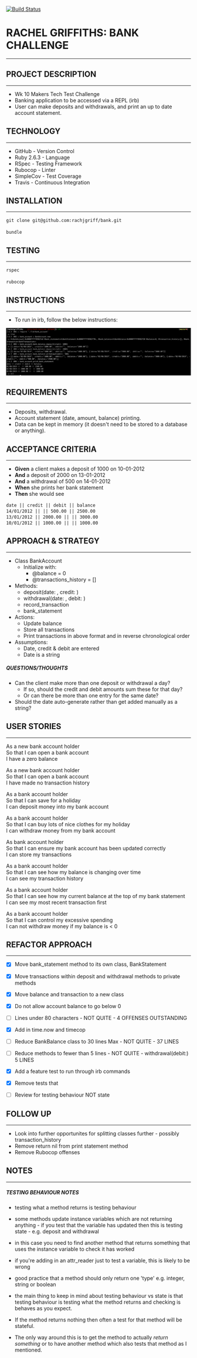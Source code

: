 [![Build Status](https://travis-ci.com/rachjgriff/bank.svg?branch=master)](https://travis-ci.com/rachjgriff/bank)

# RACHEL GRIFFITHS: BANK CHALLENGE
----------
## PROJECT DESCRIPTION
----------
* Wk 10 Makers Tech Test Challenge
* Banking application to be accessed via a REPL (irb)
* User can make deposits and withdrawals, and print an up to date account statement.

## TECHNOLOGY
---------
* GitHub - Version Control
* Ruby 2.6.3 - Language
* RSpec - Testing Framework
* Rubocop - Linter
* SimpleCov - Test Coverage
* Travis - Continuous Integration

## INSTALLATION
---------
```
git clone git@github.com:rachjgriff/bank.git

bundle
```

## TESTING
---------
```
rspec

rubocop
```

## INSTRUCTIONS
---------
* To run in irb, follow the below instructions:

![bank_irb_example](images/bank_irb_example_update_3.png)

## REQUIREMENTS
---------
* Deposits, withdrawal.
* Account statement (date, amount, balance) printing.
* Data can be kept in memory (it doesn't need to be stored to a database or anything).

## ACCEPTANCE CRITERIA
---------
* **Given** a client makes a deposit of 1000 on 10-01-2012
* **And** a deposit of 2000 on 13-01-2012
* **And** a withdrawal of 500 on 14-01-2012
* **When** she prints her bank statement
* **Then** she would see

```
date || credit || debit || balance
14/01/2012 || || 500.00 || 2500.00
13/01/2012 || 2000.00 || || 3000.00
10/01/2012 || 1000.00 || || 1000.00
```

## APPROACH & STRATEGY
---------
* Class BankAccount
  * Initialize with:
    * @balance = 0
    * @transactions_history = []
* Methods:
  * deposit(date: , credit: )
  * withdrawal(date: , debit: )
  * record_transaction
  * bank_statement
* Actions:
  * Update balance
  * Store all transactions
  * Print transactions in above format and in reverse chronological order
* Assumptions:
  * Date, credit & debit are entered
  * Date is a string

##### QUESTIONS/THOUGHTS
* Can the client make more than one deposit or withdrawal a day?
  * If so, should the credit and debit amounts sum these for that day?
  * Or can there be more than one entry for the same date?
* Should the date auto-generate rather than get added manually as a string?

## USER STORIES
---------

As a new bank account holder  
So that I can open a bank account  
I have a zero balance

As a new bank account holder  
So that I can open a bank account  
I have made no transaction history

As a bank account holder    
So that I can save for a holiday  
I can deposit money into my bank account

As a bank account holder  
So that I can buy lots of nice clothes for my holiday  
I can withdraw money from my bank account

As bank account holder  
So that I can ensure my bank account has been updated correctly  
I can store my transactions

As a bank account holder  
So that I can see how my balance is changing over time  
I can see my transaction history

As a bank account holder  
So that I can see how my current balance at the top of my bank statement  
I can see my most recent transaction first

As a bank account holder  
So that I can control my excessive spending  
I can not withdraw money if my balance is < 0

## REFACTOR APPROACH
--------
- [X] Move bank_statement method to its own class, BankStatement
- [X] Move transactions within deposit and withdrawal methods to private methods
- [X] Move balance and transaction to a new class
- [X] Do not allow account balance to go below 0
- [ ] Lines under 80 characters - NOT QUITE - 4 OFFENSES OUTSTANDING
- [X] Add in time.now and timecop
- [ ] Reduce BankBalance class to 30 lines Max - NOT QUITE - 37 LINES
- [ ] Reduce methods to fewer than 5 lines - NOT QUITE - withdrawal(debit:) 5 LINES
- [X] Add a feature test to run through irb commands
- [X] Remove tests that

- [ ] Review for testing behaviour NOT state

## FOLLOW UP
--------
* Look into further opportunites for splitting classes further - possibly transaction_history
* Remove return nil from print statement method
* Remove Rubocop offenses

## NOTES
---------
##### TESTING BEHAVIOUR NOTES
- testing what a method returns is testing behaviour
- some methods update instance variables which are not returning anything - if you test that the variable has updated then this is testing state - e.g. deposit and withdrawal
- in this case you need to find another method that returns something that uses the instance variable to check it has worked
- if you're adding in an attr_reader just to test a variable, this is likely to be wrong
- good practice that a method should only return one 'type' e.g. integer, string or boolean

- the main thing to keep in mind about testing behaviour vs state is that testing behaviour is testing what the method returns and checking is behaves as you expect.
- If the method returns nothing then often a test for that method will be stateful.
- The only way around this is to get the method to actually *return something* or to have another method which also tests that method as I mentioned.
